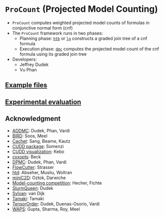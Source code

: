 # `ProCount` (Projected Model Counting)
- `ProCount` computes weighted projected model counts of formulas in conjunctive normal form (cnf)
- The `ProCount` framework runs in two phases:
  - Planning phase: [`htb`](./htb) or [`lg`](./lg) constructs a graded join tree of a cnf formula
  - Execution phase: [`dmc`](./dmc) computes the projected model count of the cnf formula using its graded join tree
- Developers:
  - Jeffrey Dudek
  - Vu Phan

<!-- ####################################################################### -->

## [Example files](./examples)

<!-- ####################################################################### -->

## [Experimental evaluation](./experiments)

<!-- ####################################################################### -->

## Acknowledgment
- [ADDMC](https://github.com/vardigroup/ADDMC): Dudek, Phan, Vardi
- [BIRD](https://github.com/meelgroup/approxmc): Soos, Meel
- [Cachet](https://cs.rochester.edu/u/kautz/Cachet): Sang, Beame, Kautz
- [CUDD package](https://github.com/ivmai/cudd): Somenzi
- [CUDD visualization](https://davidkebo.com/cudd#cudd6): Kebo
- [cxxopts](https://github.com/jarro2783/cxxopts): Beck
- [DPMC](https://github.com/vardigroup/DPMC): Dudek, Phan, Vardi
- [FlowCutter](https://github.com/kit-algo/flow-cutter-pace17): Strasser
- [htd](https://github.com/mabseher/htd): Abseher, Musliu, Woltran
- [miniC2D](http://reasoning.cs.ucla.edu/minic2d): Oztok, Darwiche
- [Model-counting competition](https://mccompetition.org): Hecher, Fichte
- [SlurmQueen](https://github.com/Kasekopf/SlurmQueen): Dudek
- [Sylvan](https://trolando.github.io/sylvan): van Dijk
- [Tamaki](https://github.com/TCS-Meiji/PACE2017-TrackA): Tamaki
- [TensorOrder](https://github.com/vardigroup/TensorOrder): Dudek, Duenas-Osorio, Vardi
- [WAPS](https://github.com/meelgroup/WAPS): Gupta, Sharma, Roy, Meel
